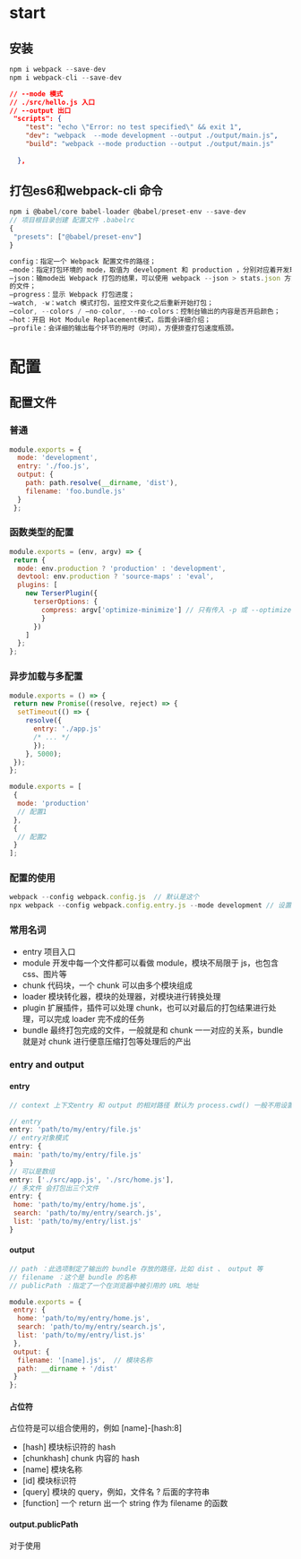 # start
## 安装
```javascript
npm i webpack --save-dev
npm i webpack-cli --save-dev
```
```json
// --mode 模式
// ./src/hello.js 入口
// --output 出口
 "scripts": {
    "test": "echo \"Error: no test specified\" && exit 1",
    "dev": "webpack  --mode development --output ./output/main.js",
    "build": "webpack --mode production --output ./output/main.js"
   
  },
```
## 打包es6和webpack-cli 命令
```javascript
npm i @babel/core babel-loader @babel/preset-env --save-dev
// 项目根目录创建 配置文件 .babelrc 
{
 "presets": ["@babel/preset-env"]
}
```
```javascript
config：指定一个 Webpack 配置文件的路径；
–mode：指定打包环境的 mode，取值为 development 和 production ，分别对应着开发环境和生产环境；
–json：输mode出 Webpack 打包的结果，可以使用 webpack --json > stats.json 方式将打包结果输出到指定
的文件；
–progress：显示 Webpack 打包进度；
–watch, -w：watch 模式打包，监控文件变化之后重新开始打包；
–color, --colors / –no-color, --no-colors：控制台输出的内容是否开启颜色；
–hot：开启 Hot Module Replacement模式，后面会详细介绍；
–profile：会详细的输出每个环节的用时（时间），方便排查打包速度瓶颈。
```

# 配置
## 配置文件
### 普通
```javascript
module.exports = {
  mode: 'development',
  entry: './foo.js',
  output: {
    path: path.resolve(__dirname, 'dist'),
    filename: 'foo.bundle.js'
  }
 };
```
### 函数类型的配置
```javascript
module.exports = (env, argv) => {
 return {
  mode: env.production ? 'production' : 'development',
  devtool: env.production ? 'source-maps' : 'eval',
  plugins: [
    new TerserPlugin({
      terserOptions: {
        compress: argv['optimize-minimize'] // 只有传入 -p 或 --optimize-minimize
        }
      })
    ]
  };
};
```
### 异步加载与多配置
```javascript
module.exports = () => {
 return new Promise((resolve, reject) => {
  setTimeout(() => {
    resolve({
      entry: './app.js'
      /* ... */
      });
    }, 5000);
 });
};

module.exports = [
 {
  mode: 'production'
  // 配置1
 },
 {
  // 配置2
 }
];
```

### 配置的使用
```javascript
webpack --config webpack.config.js  // 默认是这个
npx webpack --config webpack.config.entry.js --mode development // 设置模式 默认是production
```

### 常用名词
+ entry 项目入口
+ module 开发中每一个文件都可以看做 module，模块不局限于 js，也包含 css、图片等
+ chunk 代码块，一个 chunk 可以由多个模块组成
+ loader 模块转化器，模块的处理器，对模块进行转换处理
+ plugin 扩展插件，插件可以处理 chunk，也可以对最后的打包结果进行处理，可以完成 loader 完不成的任务
+ bundle 最终打包完成的文件，一般就是和 chunk 一一对应的关系，bundle 就是对 chunk 进行便意压缩打包等处理后的产出

### entry and output
#### entry
```javascript
// context 上下文entry 和 output 的相对路径 默认为 process.cwd() 一般不用设置

// entry
entry: 'path/to/my/entry/file.js'
// entry对象模式
entry: {
 main: 'path/to/my/entry/file.js'
}
// 可以是数组
entry: ['./src/app.js', './src/home.js'],
// 多文件 会打包出三个文件
entry: {
 home: 'path/to/my/entry/home.js',
 search: 'path/to/my/entry/search.js',
 list: 'path/to/my/entry/list.js'
}
```
#### output
```javascript
// path ：此选项制定了输出的 bundle 存放的路径，比如 dist 、 output 等
// filename ：这个是 bundle 的名称
// publicPath ：指定了一个在浏览器中被引用的 URL 地址

module.exports = {
 entry: {
  home: 'path/to/my/entry/home.js',
  search: 'path/to/my/entry/search.js',
  list: 'path/to/my/entry/list.js'
 },
 output: {
  filename: '[name].js',  // 模块名称
  path: __dirname + '/dist'
 }
};
```

#### 占位符 
占位符是可以组合使用的，例如 [name]-[hash:8]
+ [hash] 模块标识符的 hash
+ [chunkhash] chunk 内容的 hash
+ [name] 模块名称
+ [id] 模块标识符
+ [query] 模块的 query，例如，文件名 ? 后面的字符串
+ [function] 一个 return 出一个 string 作为 filename 的函数

#### output.publicPath
对于使用 <script> 和 <link> 标签时，当文件路径不同于他们的本地磁盘路径（由 output.path 指定）时， output.publicPath 被用来作为 src 或者 link 指向该文件
```javascript
module.exports = {
 output: {
  path: '/home/git/public/assets',
  publicPath: '/assets/'
 }
};
// 输出
<head>
 <link href="/assets/logo.png" />
</head>

module.exports = {
 output: {
 path: '/home/git/public/assets',
 publicPath: 'http://cdn.example.com/assets/'
 }
};
// 输出
<head>
 <link href="http://cdn.example.com/assets/logo.png" />
</head>

```

#### output.library
打包的目的是生成一个供别人使用的库，
```javascript
module.exports = {
 output: {
   library: 'myLib' // '[name]'
 }
};
```

#### output.libraryTarget
```javascript
// 使用 output.libraryTarget 指定库打包出来的规范， output.l
// ibraryTarget 取值范围为： var 、 assign 、 this 、 window 、 global 、 commonjs 、 commonjs2 、 commonjs-module 、 amd 、 umd 、 umd2 、 jsonp ，默认是 var
```
+ 默认的导出方式 output.libraryTarget=‘var’ 只能以 <script> 标签的形式引入我们的库
+ commonjs output.libraryTarget=‘commonjs’ 只能按照 commonjs 的规范引入我们的库
+ amd output.libraryTarget=‘amd’ 只能按照 amd 规范引入 
+ umd output.libraryTarget=‘umd’ 可以用 <script> 、commonjs、amd 引入

###　externals 
跟output这些是同级的
```javascript
// externals 配置项用于去除输出的打包文件中依赖的某些第三方 js 模块（例如 jquery ， vue 等等）
externals: {
  jquery: "jQuery"
},
```

### target 
target 的值有两种类型：string 和 function。
```javascript
module.exports = {
 target: 'web' // 默认是 web，可以省略
};
// web, node 等等
```
### devtool
是来控制怎么显示sourcemap，通过 sourcemap 我们可以快速还原代码的错误位置。

